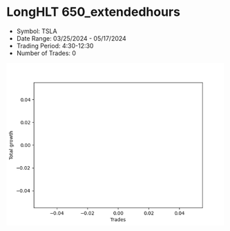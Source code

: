 # LongHLT 650_extendedhours 
- Symbol: TSLA
- Date Range: 03/25/2024 - 05/17/2024
- Trading Period: 4:30-12:30
- Number of Trades: 0

![Plot](LongHLT650_extendedhoursTSLA.png)














































































































































